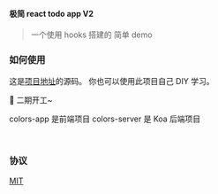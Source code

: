 #### 极简 react todo app V2

> 一个使用 hooks 搭建的 简单 demo

### 如何使用

这是[项目地址](https://github.com/Miayawlr/colorfulTodo)的源码。
你也可以使用此项目自己 DIY 学习。

🌸 二期开工~

colors-app 是前端项目
colors-server 是 Koa 后端项目

<br/>

### 协议

[MIT](./LICENSE)
